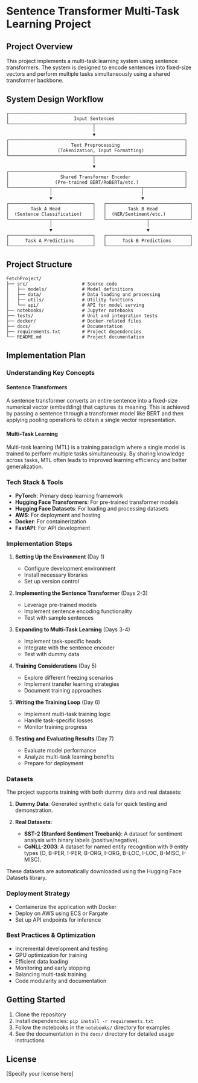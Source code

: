 # Sentence Transformer Multi-Task Learning Project

## Project Overview

This project implements a multi-task learning system using sentence transformers. The system is designed to encode sentences into fixed-size vectors and perform multiple tasks simultaneously using a shared transformer backbone.

## System Design Workflow

```
┌─────────────────────────────────────────────────────────────────┐
│                        Input Sentences                          │
└───────────────────────────────┬─────────────────────────────────┘
                                │
                                ▼
┌─────────────────────────────────────────────────────────────────┐
│                       Text Preprocessing                        │
│                  (Tokenization, Input Formatting)               │
└───────────────────────────────┬─────────────────────────────────┘
                                │
                                ▼
┌─────────────────────────────────────────────────────────────────┐
│                   Shared Transformer Encoder                    │
│                 (Pre-trained BERT/RoBERTa/etc.)                 │
└───────────────┬─────────────────────────────────┬───────────────┘
                │                                 │
                ▼                                 ▼
┌───────────────────────────────┐   ┌───────────────────────────────┐
│        Task A Head            │   │        Task B Head            │
│  (Sentence Classification)    │   │  (NER/Sentiment/etc.)         │
└───────────────┬───────────────┘   └───────────────┬───────────────┘
                │                                   │
                ▼                                   ▼
┌───────────────────────────────┐   ┌───────────────────────────────┐
│      Task A Predictions       │   │      Task B Predictions       │
└───────────────────────────────┘   └───────────────────────────────┘
```

## Project Structure

```
FetchProject/
├── src/                    # Source code
│   ├── models/             # Model definitions
│   ├── data/               # Data loading and processing
│   ├── utils/              # Utility functions
│   └── api/                # API for model serving
├── notebooks/              # Jupyter notebooks
├── tests/                  # Unit and integration tests
├── docker/                 # Docker-related files
├── docs/                   # Documentation
├── requirements.txt        # Project dependencies
└── README.md               # Project documentation
```

## Implementation Plan

### Understanding Key Concepts

#### Sentence Transformers
A sentence transformer converts an entire sentence into a fixed-size numerical vector (embedding) that captures its meaning. This is achieved by passing a sentence through a transformer model like BERT and then applying pooling operations to obtain a single vector representation.

#### Multi-Task Learning
Multi-task learning (MTL) is a training paradigm where a single model is trained to perform multiple tasks simultaneously. By sharing knowledge across tasks, MTL often leads to improved learning efficiency and better generalization.

### Tech Stack & Tools

- **PyTorch**: Primary deep learning framework
- **Hugging Face Transformers**: For pre-trained transformer models
- **Hugging Face Datasets**: For loading and processing datasets
- **AWS**: For deployment and hosting
- **Docker**: For containerization
- **FastAPI**: For API development

### Implementation Steps

1. **Setting Up the Environment** (Day 1)
   - Configure development environment
   - Install necessary libraries
   - Set up version control

2. **Implementing the Sentence Transformer** (Days 2-3)
   - Leverage pre-trained models
   - Implement sentence encoding functionality
   - Test with sample sentences

3. **Expanding to Multi-Task Learning** (Days 3-4)
   - Implement task-specific heads
   - Integrate with the sentence encoder
   - Test with dummy data

4. **Training Considerations** (Day 5)
   - Explore different freezing scenarios
   - Implement transfer learning strategies
   - Document training approaches

5. **Writing the Training Loop** (Day 6)
   - Implement multi-task training logic
   - Handle task-specific losses
   - Monitor training progress

6. **Testing and Evaluating Results** (Day 7)
   - Evaluate model performance
   - Analyze multi-task learning benefits
   - Prepare for deployment

### Datasets

The project supports training with both dummy data and real datasets:

1. **Dummy Data**: Generated synthetic data for quick testing and demonstration.

2. **Real Datasets**:
   - **SST-2 (Stanford Sentiment Treebank)**: A dataset for sentiment analysis with binary labels (positive/negative).
   - **CoNLL-2003**: A dataset for named entity recognition with 9 entity types (O, B-PER, I-PER, B-ORG, I-ORG, B-LOC, I-LOC, B-MISC, I-MISC).

These datasets are automatically downloaded using the Hugging Face Datasets library.

### Deployment Strategy

- Containerize the application with Docker
- Deploy on AWS using ECS or Fargate
- Set up API endpoints for inference

### Best Practices & Optimization

- Incremental development and testing
- GPU optimization for training
- Efficient data loading
- Monitoring and early stopping
- Balancing multi-task training
- Code modularity and documentation

## Getting Started

1. Clone the repository
2. Install dependencies: `pip install -r requirements.txt`
3. Follow the notebooks in the `notebooks/` directory for examples
4. See the documentation in the `docs/` directory for detailed usage instructions

## License

[Specify your license here]